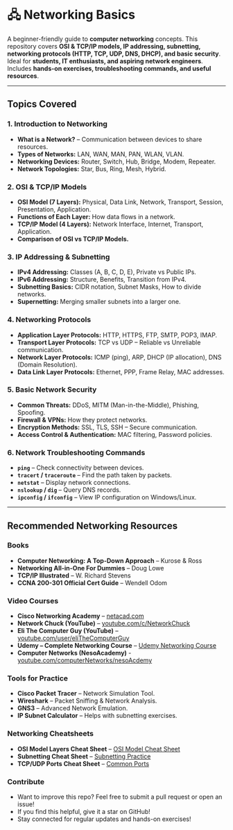 # 🖧 Networking Basics  

A beginner-friendly guide to **computer networking** concepts. This repository covers **OSI & TCP/IP models, IP addressing, subnetting, networking protocols (HTTP, TCP, UDP, DNS, DHCP), and basic security**. Ideal for **students, IT enthusiasts, and aspiring network engineers**. Includes **hands-on exercises, troubleshooting commands, and useful resources**. 

---

##  Topics Covered  

### 1. Introduction to Networking  
- **What is a Network?** – Communication between devices to share resources.  
- **Types of Networks:** LAN, WAN, MAN, PAN, WLAN, VLAN.  
- **Networking Devices:** Router, Switch, Hub, Bridge, Modem, Repeater.  
- **Network Topologies:** Star, Bus, Ring, Mesh, Hybrid.  

### 2. OSI & TCP/IP Models  
- **OSI Model (7 Layers):** Physical, Data Link, Network, Transport, Session, Presentation, Application.  
- **Functions of Each Layer:** How data flows in a network.  
- **TCP/IP Model (4 Layers):** Network Interface, Internet, Transport, Application.  
- **Comparison of OSI vs TCP/IP Models.**  

### 3. IP Addressing & Subnetting  
- **IPv4 Addressing:** Classes (A, B, C, D, E), Private vs Public IPs.  
- **IPv6 Addressing:** Structure, Benefits, Transition from IPv4.  
- **Subnetting Basics:** CIDR notation, Subnet Masks, How to divide networks.  
- **Supernetting:** Merging smaller subnets into a larger one.  

### 4. Networking Protocols  
- **Application Layer Protocols:** HTTP, HTTPS, FTP, SMTP, POP3, IMAP.  
- **Transport Layer Protocols:** TCP vs UDP – Reliable vs Unreliable communication.  
- **Network Layer Protocols:** ICMP (ping), ARP, DHCP (IP allocation), DNS (Domain Resolution).  
- **Data Link Layer Protocols:** Ethernet, PPP, Frame Relay, MAC addresses.  

### 5. Basic Network Security  
- **Common Threats:** DDoS, MITM (Man-in-the-Middle), Phishing, Spoofing.  
- **Firewall & VPNs:** How they protect networks.  
- **Encryption Methods:** SSL, TLS, SSH – Secure communication.  
- **Access Control & Authentication:** MAC filtering, Password policies.  

### 6. Network Troubleshooting Commands  
- **`ping`** – Check connectivity between devices.  
- **`tracert` / `traceroute`** – Find the path taken by packets.  
- **`netstat`** – Display network connections.  
- **`nslookup` / `dig`** – Query DNS records.  
- **`ipconfig` / `ifconfig`** – View IP configuration on Windows/Linux.  

---

## Recommended Networking Resources

### Books
- **Computer Networking: A Top-Down Approach** – Kurose & Ross
- **Networking All-in-One For Dummies** – Doug Lowe
- **TCP/IP Illustrated** – W. Richard Stevens
- **CCNA 200-301 Official Cert Guide** – Wendell Odom

### Video Courses
- **Cisco Networking Academy** – [netacad.com](https://www.netacad.com)
- **Network Chuck (YouTube)** – [youtube.com/c/NetworkChuck](https://www.youtube.com/c/NetworkChuck)
- **Eli The Computer Guy (YouTube)** – [youtube.com/user/eliTheComputerGuy](https://www.youtube.com/user/elithecomputerguy)
- **Udemy – Complete Networking Course** – [Udemy Networking Course](https://www.udemy.com/)
- **Computer Networks (NesoAcademy)** - [youtube.com/computerNetworks/nesoAcdemy](https://www.youtube.com/playlist?list=PLBlnK6fEyqRgMCUAG0XRw78UA8qnv6jEx) 

### Tools for Practice
- **Cisco Packet Tracer** – Network Simulation Tool.
- **Wireshark** – Packet Sniffing & Network Analysis.
- **GNS3** – Advanced Network Emulation.
- **IP Subnet Calculator** – Helps with subnetting exercises.

### Networking Cheatsheets
- **OSI Model Layers Cheat Sheet** – [OSI Model Cheat Sheet](https://example.com)
- **Subnetting Cheat Sheet** – [Subnetting Practice](https://example.com)
- **TCP/UDP Ports Cheat Sheet** – [Common Ports](https://example.com)

### Contribute
- Want to improve this repo? Feel free to submit a pull request or open an issue!
- If you find this helpful, give it a star on GitHub!
- Stay connected for regular updates and hands-on exercises!



